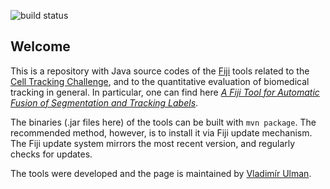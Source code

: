 ![build status](https://api.travis-ci.com/CellTrackingChallenge/label-fusion-BIC.svg?branch=master)

Welcome
-------
This is a repository with Java source codes of the [Fiji](http://fiji.sc) tools related to the [Cell Tracking Challenge](http://www.celltrackingchallenge.net), and to the quantitative evaluation of biomedical tracking in general. In particular, one can find here [_A Fiji Tool for Automatic Fusion of Segmentation and Tracking Labels_](https://labels.tue-image.nl/wp-content/uploads/2017/07/LABELS2017_14.pdf).

The binaries (.jar files here) of the tools can be built with `mvn package`. The recommended method, however, is to install it via Fiji update mechanism. The Fiji update system mirrors the most recent version, and regularly checks for updates.

The tools were developed and the page is maintained by [Vladimír Ulman](http://www.fi.muni.cz/~xulman/).
